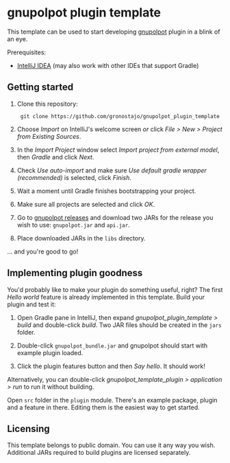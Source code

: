 # gnupolpot plugin template

This template can be used to start developing [gnupolpot](https://github.com/gronostajo/gnupolpot) plugin in a blink of an eye.

Prerequisites:

- [IntelliJ IDEA](https://www.jetbrains.com/idea/) (may also work with other IDEs that support Gradle)


## Getting started

1. Clone this repository:

        git clone https://github.com/gronostajo/gnupolpot_plugin_template

2. Choose *Import* on IntelliJ's welcome screen *or* click *File > New > Project from Existing Sources*.

3. In the *Import Project* window select *Import project from external model*, then *Gradle* and click *Next*.

4. Check *Use auto-import* and make sure *Use default gradle wrapper (recommended)* is selected, click *Finish*.

5. Wait a moment until Gradle finishes bootstrapping your project.

6. Make sure all projects are selected and click *OK*.

7. Go to [gnupolpot releases](https://github.com/gronostajo/gnupolpot/releases) and download two JARs for the release you wish to use: `gnupolpot.jar` and `api.jar`.

8. Place downloaded JARs in the `libs` directory.

... and you're good to go!


## Implementing plugin goodness

You'd probably like to make your plugin do something useful, right? The first *Hello world* feature is already implemented in this template. Build your plugin and test it:

1. Open Gradle pane in IntelliJ, then expand *gnupolpot_plugin_template > build* and double-click *build*. Two JAR files should be created in the `jars` folder.

2. Double-click `gnupolpot_bundle.jar` and gnupolpot should start with example plugin loaded.

3. Click the plugin features button and then *Say hello*. It should work!

Alternatively, you can double-click *gnupolpot_template_plugin > application > run* to run it without building.

Open `src` folder in the `plugin` module. There's an example package, plugin and a feature in there. Editing them is the easiest way to get started.


## Licensing

This template belongs to public domain. You can use it any way you wish. Additional JARs required to build plugins are licensed separately.
